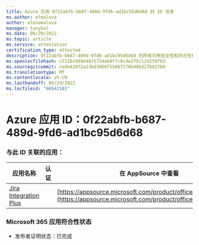 ```yaml
---
title: Azure 应用 0f22abfb-b687-489d-9fd6-ad1bc95d6d68 的 ID 信息
ms.author: elmalova
author: elenamalova
manager: tonybal
ms.date: 06/29/2022
ms.topic: article
ms.service: attestation
certification_type: attested
description: 0f22abfb-b687-489d-9fd6-ad1bc95d6d68 的所有可用安全性和符合性信息信息。
ms.openlocfilehash: c2118c9d9d4875734eb0f7c0cde275c12d258f63
ms.sourcegitcommit: cede428f2a23bd3060f5506f270b40b327b02769
ms.translationtype: MT
ms.contentlocale: zh-CN
ms.lasthandoff: 06/29/2022
ms.locfileid: "66542101"
---
```

# <a name="azure-app-id-0f22abfb-b687-489d-9fd6-ad1bc95d6d68"></a>Azure 应用 ID：0f22abfb-b687-489d-9fd6-ad1bc95d6d68


### <a name="apps-associated-with-this-id"></a>与此 ID 关联的应用：
| **应用名称** | **认证** | **在 AppSource 中查看** |
|--------------|---------------|-----------------------|
| [Jira Integration Plus](../forward/WA200003847.md) |  | [https://appsource.microsoft.com/product/office/WA200003847](https://appsource.microsoft.com/product/office/WA200003847) |

### <a name="microsoft-365-app-compliance-status"></a>Microsoft 365 应用符合性状态
- 发布者证明状态：已完成
